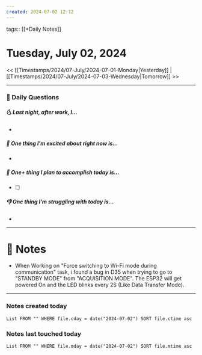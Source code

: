 ```yaml
---
created: 2024-07-02 12:12
---
```

tags:: [[+Daily Notes]]

# Tuesday, July 02, 2024

<< [[Timestamps/2024/07-July/2024-07-01-Monday|Yesterday]] | [[Timestamps/2024/07-July/2024-07-03-Wednesday|Tomorrow]] >>

---
### 📅 Daily Questions
##### 🌜 Last night, after work, I...
- 

##### 🙌 One thing I'm excited about right now is...
- 

##### 🚀 One+ thing I plan to accomplish today is...
- [ ] 

##### 👎 One thing I'm struggling with today is...
- 

---
# 📝 Notes
- When Working on "Force switching to Wi-Fi mode during communication" task, i found a bug in D35 when trying to go to "STANDBY MODE" from "ACQUISITION MODE". The ESP32 will get powered On and the LED blinks every 2S (Like Data Transfer Mode).

---
### Notes created today
```dataview
List FROM "" WHERE file.cday = date("2024-07-02") SORT file.ctime asc
```

### Notes last touched today
```dataview
List FROM "" WHERE file.mday = date("2024-07-02") SORT file.mtime asc
```